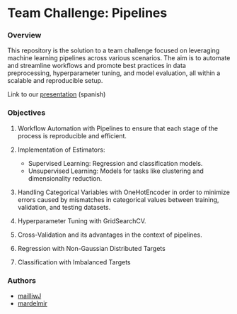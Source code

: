 # Team Challenge: Pipelines

### Overview

This repository is the solution to a team challenge focused on leveraging machine learning pipelines across various scenarios. The aim is to automate and streamline workflows and promote best practices in data preprocessing, hyperparameter tuning, and model evaluation, all within a scalable and reproducible setup.

Link to our [presentation](https://www.canva.com/design/DAGVP0jqEZk/zmgYhira7bpiZJP5QPsSTw/edit?utm_content=DAGVP0jqEZk&utm_campaign=designshare&utm_medium=link2&utm_source=sharebutton) (spanish)


### Objectives

1. Workflow Automation with Pipelines to ensure that each stage of the process is reproducible and efficient.

2. Implementation of Estimators:
   * Supervised Learning: Regression and classification models.
   * Unsupervised Learning: Models for tasks like clustering and dimensionality reduction.
  
3. Handling Categorical Variables with OneHotEncoder in order to minimize errors caused by mismatches in categorical values between training, validation, and testing datasets.

4. Hyperparameter Tuning with GridSearchCV.

5. Cross-Validation and its advantages in the context of pipelines.
   
6. Regression with Non-Gaussian Distributed Targets

7. Classification with Imbalanced Targets


### Authors
- [mailliwJ](https://github.com/mailliwJ)
- [mardelmir](https://github.com/mardelmir)